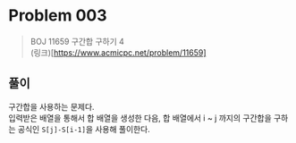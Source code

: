 # Problem 003

> BOJ 11659 구간합 구하기 4
> <br/>
> (링크)[https://www.acmicpc.net/problem/11659]

## 풀이

구간합을 사용하는 문제다.
<br/>
입력받은 배열을 통해서 합 배열을 생성한 다음, 합 배열에서 i ~ j 까지의 구간합을 구하는 공식인 `S[j]-S[i-1]`을 사용해 풀이한다.